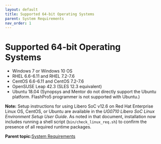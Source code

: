 ```yaml
---
layout: default
title: Supported 64-bit Operating Systems
parent: System Requirements
nav_order: 1
---
```

# Supported 64-bit Operating Systems

-   Windows 7 or Windows 10 OS
-   RHEL 6.6-6.11 and RHEL 7.2-7.6
-   CentOS 6.6-6.11 and CentOS 7.2-7.6
-   OpenSUSE Leap 42.3 \(SLES 12.3 equivalent\)
-   Ubuntu 18.04 \(Synopsys and Mentor do not directly support the Ubuntu platform. FlashPro5 programmer is not supported with Ubuntu.\)

**Note:** Setup instructions for using Libero SoC v12.6 on Red Hat Enterprise Linux OS, CentOS, or Ubuntu are available in the *UG0710 Libero SoC Linux Environment Setup User Guide*. As noted in that document, installation now includes running a shell script \(`bin/check_linux_req.sh`\) to confirm the presence of all required runtime packages.

**Parent topic:**[System Requirements](GUID-B95F8060-5ED0-4C65-9790-71CB740A8769.md)

